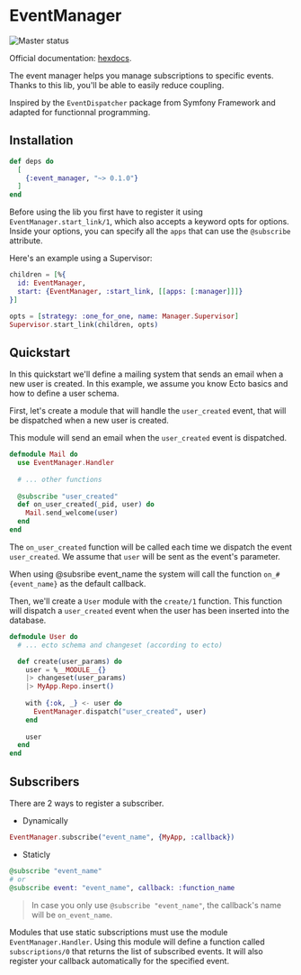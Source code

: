 # EventManager

![Master status](https://github.com/wapitea/event_manager/workflows/Elixir%20CI/badge.svg?branch=master)

Official documentation: [hexdocs](https://hexdocs.pm/event_manager).


The event manager helps you manage subscriptions to specific events. Thanks to this lib,
you'll be able to easily reduce coupling.

Inspired by the `EventDispatcher` package from Symfony Framework and adapted for 
functionnal programming.

## Installation

```elixir
def deps do
  [
    {:event_manager, "~> 0.1.0"}
  ]
end
```

Before using the lib you first have to register it using `EventManager.start_link/1`, which
also accepts a keyword opts for options. Inside your options, you can specify all the `apps` that
can use the `@subscribe` attribute.

Here's an example using a Supervisor:
``` elixir
children = [%{
  id: EventManager,
  start: {EventManager, :start_link, [[apps: [:manager]]]}
}]

opts = [strategy: :one_for_one, name: Manager.Supervisor]
Supervisor.start_link(children, opts)
```

## Quickstart

In this quickstart we'll define a mailing system that sends an email when a new user
is created. In this example, we assume you know Ecto basics and how to define a user schema.

First, let's create a module that will handle the `user_created` event, that will be 
dispatched when a new user is created.

This module will send an email when the `user_created` event is dispatched.

``` elixir
defmodule Mail do
  use EventManager.Handler
  
  # ... other functions
  
  @subscribe "user_created"
  def on_user_created(_pid, user) do 
    Mail.send_welcome(user)
  end
end
```

The `on_user_created` function will be called each time we dispatch the event `user_created`.
We assume that `user` will be sent as the event's parameter.

When using @subsribe event_name the system will call the function `on_#{event_name}` as the default
callback.

Then, we'll create a `User` module with the `create/1` function. This function will dispatch a 
`user_created` event when the user has been inserted into the database.

``` elixir
defmodule User do
  # ... ecto schema and changeset (according to ecto)

  def create(user_params) do
    user = %__MODULE__{}
    |> changeset(user_params)
    |> MyApp.Repo.insert()
    
    with {:ok, _} <- user do
      EventManager.dispatch("user_created", user)
    end
    
    user
  end
end
```

## Subscribers

There are 2 ways to register a subscriber.

- Dynamically 

```elixir
EventManager.subscribe("event_name", {MyApp, :callback})
```

- Staticly

```elixir
@subscribe "event_name"
# or 
@subscribe event: "event_name", callback: :function_name
```

> In case you only use `@subscribe "event_name"`, the callback's name will be `on_event_name`.

Modules that use static subscriptions must use the module `EventManager.Handler`. Using this module will
define a function called `subscriptions/0` that returns the list of subscribed events. It will also register
your callback automatically for the specified event.

